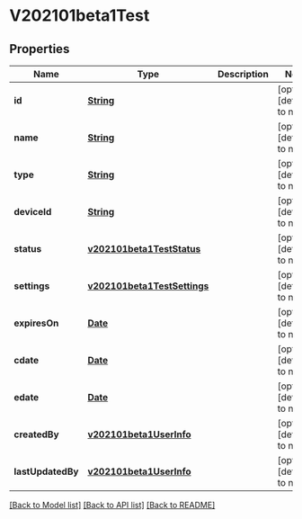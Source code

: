 # V202101beta1Test
## Properties

Name | Type | Description | Notes
------------ | ------------- | ------------- | -------------
**id** | [**String**](string.md) |  | [optional] [default to null]
**name** | [**String**](string.md) |  | [optional] [default to null]
**type** | [**String**](string.md) |  | [optional] [default to null]
**deviceId** | [**String**](string.md) |  | [optional] [default to null]
**status** | [**v202101beta1TestStatus**](v202101beta1TestStatus.md) |  | [optional] [default to null]
**settings** | [**v202101beta1TestSettings**](v202101beta1TestSettings.md) |  | [optional] [default to null]
**expiresOn** | [**Date**](DateTime.md) |  | [optional] [default to null]
**cdate** | [**Date**](DateTime.md) |  | [optional] [default to null]
**edate** | [**Date**](DateTime.md) |  | [optional] [default to null]
**createdBy** | [**v202101beta1UserInfo**](v202101beta1UserInfo.md) |  | [optional] [default to null]
**lastUpdatedBy** | [**v202101beta1UserInfo**](v202101beta1UserInfo.md) |  | [optional] [default to null]

[[Back to Model list]](../README.md#documentation-for-models) [[Back to API list]](../README.md#documentation-for-api-endpoints) [[Back to README]](../README.md)

